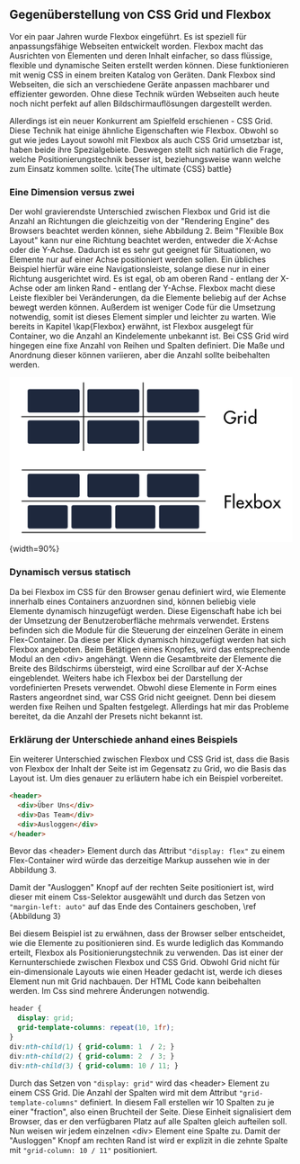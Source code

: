 ## Gegenüberstellung von CSS Grid und Flexbox
Vor ein paar Jahren wurde Flexbox eingeführt. Es ist speziell für anpassungsfähige Webseiten entwickelt worden. Flexbox macht das Ausrichten von Elementen und deren Inhalt  einfacher, so dass flüssige, flexible und dynamische Seiten erstellt werden können. Diese funktionieren mit wenig CSS in einem breiten Katalog von Geräten. Dank Flexbox sind Webseiten, die sich an verschiedene Geräte anpassen machbarer und effizienter geworden. Ohne diese Technik würden Webseiten auch heute noch nicht perfekt auf allen Bildschirmauflösungen dargestellt werden.

Allerdings ist ein neuer Konkurrent am Spielfeld erschienen - CSS Grid. Diese Technik hat einige ähnliche Eigenschaften wie Flexbox. Obwohl so gut wie jedes Layout sowohl mit Flexbox als auch CSS Grid umsetzbar ist, haben beide ihre Spezialgebiete. Deswegen stellt sich natürlich die Frage, welche Positionierungstechnik besser ist, beziehungsweise wann welche zum Einsatz kommen sollte. \cite{The ultimate {CSS} battle}

### Eine Dimension versus zwei 
Der wohl gravierendste Unterschied zwischen Flexbox und Grid ist die Anzahl an Richtungen die gleichzeitig von der "Rendering Engine" des Browsers beachtet werden können, siehe Abbildung 2. Beim "Flexible Box Layout" kann nur eine Richtung beachtet werden, entweder die X-Achse oder die Y-Achse. Dadurch ist es sehr gut geeignet für Situationen, wo Elemente nur auf einer Achse positioniert werden sollen. Ein übliches Beispiel hierfür wäre eine Navigationsleiste, solange diese nur in einer Richtung ausgerichtet wird. Es ist egal, ob am oberen Rand - entlang der X-Achse oder am linken Rand - entlang der Y-Achse. Flexbox macht diese Leiste flexibler bei Veränderungen, da die Elemente beliebig auf der Achse bewegt werden können. Außerdem ist weniger Code für die Umsetzung notwendig, somit ist dieses Element simpler und leichter zu warten. Wie bereits in Kapitel \kap{Flexbox} erwähnt, ist Flexbox ausgelegt für Container, wo die Anzahl an Kindelemente unbekannt ist.
Bei CSS Grid wird hingegen eine fixe Anzahl von Reihen und Spalten definiert. Die Maße und Anordnung dieser können variieren, aber die Anzahl sollte beibehalten werden.

![grundlegender Unterschied zwischen CSS Grid und Flexbox](bilder/Dominik/Grid_vs_Flexbox.png){width=90%}

### Dynamisch versus statisch
Da bei Flexbox im CSS für den Browser genau definiert wird, wie Elemente innerhalb eines Containers anzuordnen sind, können beliebig viele Elemente dynamisch hinzugefügt werden. Diese Eigenschaft habe ich bei der Umsetzung der Benutzeroberfläche mehrmals verwendet.
Erstens befinden sich die Module für die Steuerung der einzelnen Geräte in einem Flex-Container. Da diese per Klick dynamisch hinzugefügt werden hat sich Flexbox angeboten. Beim Betätigen eines Knopfes, wird das entsprechende Modul an den \<div> angehängt. Wenn die Gesamtbreite der Elemente die Breite des Bildschirms übersteigt, wird eine Scrollbar auf der X-Achse eingeblendet.
Weiters habe ich Flexbox bei der Darstellung der vordefinierten Presets verwendet. Obwohl diese Elemente in Form eines Rasters angeordnet sind, war CSS Grid nicht geeignet. Denn bei diesem werden fixe Reihen und Spalten festgelegt. Allerdings hat mir das Probleme bereitet, da die Anzahl der Presets nicht bekannt ist. 

### Erklärung der Unterschiede anhand eines Beispiels
Ein weiterer Unterschied zwischen Flexbox und CSS Grid ist, dass die Basis von Flexbox der Inhalt der Seite ist im Gegensatz zu Grid, wo die Basis das Layout ist. Um dies genauer zu erläutern habe ich ein Beispiel vorbereitet.

```html
<header>
  <div>Über Uns</div>
  <div>Das Team</div>
  <div>Ausloggen</div>
</header>
```
Bevor das \<header> Element durch das Attribut `"display: flex"` zu einem Flex-Container wird würde das derzeitige Markup aussehen wie in der Abbildung 3.

<Bild>

Damit der "Ausloggen" Knopf auf der rechten Seite positioniert ist, wird dieser mit einem Css-Selektor ausgewählt und durch das Setzen von `"margin-left: auto"` auf das Ende des Containers geschoben, \ref {Abbildung 3}

<Bild>

Bei diesem Beispiel ist zu erwähnen, dass der Browser selber entscheidet, wie die Elemente zu positionieren sind. Es wurde lediglich das Kommando erteilt, Flexbox als Positionierungstechnik zu verwenden. Das ist einer der Kernunterschiede zwischen Flexbox und CSS Grid. Obwohl Grid nicht für ein-dimensionale Layouts wie einen Header gedacht ist, werde ich dieses Element nun mit Grid nachbauen. Der HTML Code kann beibehalten werden. Im Css sind mehrere Änderungen notwendig.
```css
header {
  display: grid;
  grid-template-columns: repeat(10, 1fr);
}
div:nth-child(1) { grid-column: 1  / 2; }
div:nth-child(2) { grid-column: 2  / 3; }
div:nth-child(3) { grid-column: 10 / 11; }
```
Durch das Setzen von `"display: grid"` wird das \<header> Element zu einem CSS Grid. Die Anzahl der Spalten wird mit dem Attribut `"grid-template-columns"` definiert. In diesem Fall erstellen wir 10 Spalten zu je einer "fraction", also einen Bruchteil der Seite. Diese Einheit signalisiert dem Browser, das er den verfügbaren Platz auf alle Spalten gleich aufteilen soll. Nun weisen wir jedem einzelnen \<div> Element eine Spalte zu. Damit der "Ausloggen" Knopf am rechten Rand ist wird er explizit in die zehnte Spalte mit `"grid-column: 10 / 11"` positioniert.